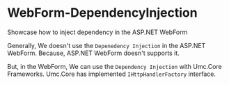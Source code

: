 # WebForm-DependencyInjection
Showcase how to inject dependency in the ASP.NET WebForm

Generally, We doesn't use the `Depenedency Injection` in the ASP.NET WebForm. Because, ASP.NET WebForm doesn't supports it.

But, in the WebForm, We can use the `Dependency Injection` with Umc.Core Frameworks. Umc.Core has implemented `IHttpHandlerFactory` interface.
